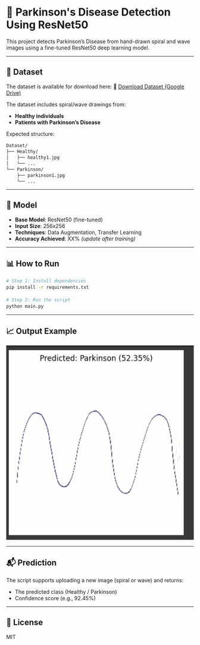 
# 🧠 Parkinson's Disease Detection Using ResNet50

This project detects Parkinson’s Disease from hand-drawn spiral and wave images using a fine-tuned ResNet50 deep learning model.

---

## 📂 Dataset

The dataset is available for download here:
🔗 [Download Dataset (Google Drive)](https://drive.google.com/https://drive.google.com/file/d/1noBiUy_a-rJ_7GFrkV8ASLHqYLyM3bg0/view?usp=drive_link)

The dataset includes spiral/wave drawings from:
- **Healthy individuals**
- **Patients with Parkinson’s Disease**

Expected structure:

```
Dataset/
├── Healthy/
│   ├── healthy1.jpg
│   └── ...
└── Parkinson/
    ├── parkinson1.jpg
    └── ...
```

---

## 🧪 Model

- **Base Model**: ResNet50 (fine-tuned)
- **Input Size**: 256x256
- **Techniques**: Data Augmentation, Transfer Learning
- **Accuracy Achieved**: XX% *(update after training)*

---

## 📊 How to Run

```bash
# Step 1: Install dependencies
pip install -r requirements.txt

# Step 2: Run the script
python main.py
```

---

## 📈 Output Example

![Sample Output](sample_output.png)

---

## 📬 Prediction

The script supports uploading a new image (spiral or wave) and returns:
- The predicted class (Healthy / Parkinson)
- Confidence score (e.g., 92.45%)

---

## 📜 License

MIT

